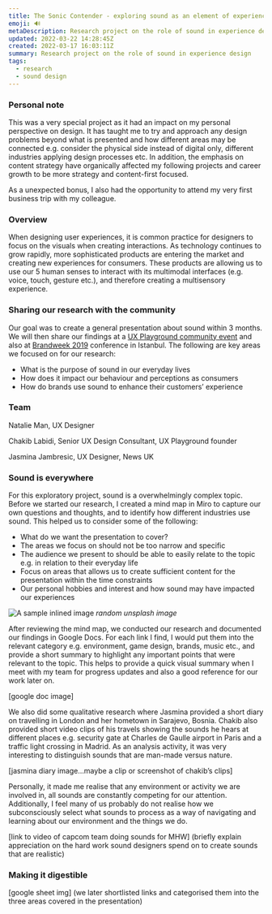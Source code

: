 ```yaml
---
title: The Sonic Contender - exploring sound as an element of experience design
emoji: 🔊
metaDescription: Research project on the role of sound in experience design
updated: 2022-03-22 14:28:45Z
created: 2022-03-17 16:03:11Z
summary: Research project on the role of sound in experience design
tags:
  - research
  - sound design
---
```


### Personal note

This was a very special project as it had an impact on my personal perspective on design. It has taught me to try and approach any design problems beyond what is presented and how different areas may be connected e.g. consider the physical side instead of digital only, different industries applying design processes etc. In addition, the emphasis on content strategy have organically affected my following projects and career growth to be more strategy and content-first focused.

As a unexpected bonus, I also had the opportunity to attend my very first business trip with my colleague.

### Overview

When designing user experiences, it is common practice for designers to focus on the visuals when creating interactions. As technology continues to grow rapidly, more sophisticated products are entering the market and creating new experiences for consumers. These products are allowing us to use our 5 human senses to interact with its multimodal interfaces (e.g. voice, touch, gesture etc.), and therefore creating a multisensory experience.

### Sharing our research with the community

Our goal was to create a general presentation about sound within 3 months. We will then share our findings at a [UX Playground community event](https://www.meetup.com/UX-Playground-The-User-Experience-Meetup-for-Londoners/events/264396344/) and also at [Brandweek 2019](https://www.brandweekistanbul.com/en/) conference in Istanbul. The following are key areas we focused on for our research:

- What is the purpose of sound in our everyday lives
- How does it impact our behaviour and perceptions as consumers
- How do brands use sound to enhance their customers’ experience

### Team

Natalie Man, UX Designer

Chakib Labidi, Senior UX Design Consultant, UX Playground founder

Jasmina Jambresic, UX Designer, News UK

### Sound is everywhere

For this exploratory project, sound is a overwhelmingly complex topic. Before we started our research, I created a mind map in Miro to capture our own questions and thoughts, and to identify how different industries use sound. This helped us to consider some of the following:

- What do we want the presentation to cover?
- The areas we focus on should not be too narrow and specific
- The audience we present to should be able to easily relate to the topic e.g. in relation to their everyday life
- Focus on areas that allows us to create sufficient content for the presentation within the time constraints
- Our personal hobbies and interest and how sound may have impacted our experiences

![A sample inlined image](https://source.unsplash.com/random/600x400) *random unsplash image*

After reviewing the mind map, we conducted our research and documented our findings in Google Docs. For each link I find, I would put them into the relevant category e.g. environment, game design, brands, music etc., and provide a short summary to highlight any important points that were relevant to the topic. This helps to provide a quick visual summary when I meet with my team for progress updates and also a good reference for our work later on.

\[google doc image\]

We also did some qualitative research where Jasmina provided a short diary on travelling in London and her hometown in Sarajevo, Bosnia. Chakib also provided short video clips of his travels showing the sounds he hears at different places e.g. security gate at Charles de Gaulle airport in Paris and a traffic light crossing in Madrid. As an analysis activity, it was very interesting to distinguish sounds that are man-made versus nature.

\[jasmina diary image…maybe a clip or screenshot of chakib’s clips\]

Personally, it made me realise that any environment or activity we are involved in, all sounds are constantly competing for our attention. Additionally, I feel many of us probably do not realise how we subconsciously select what sounds to process as a way of navigating and learning about our environment and the things we do.

\[link to video of capcom team doing sounds for MHW\] (briefly explain appreciation on the hard work sound designers spend on to create sounds that are realistic)

### Making it digestible

\[google sheet img\] (we later shortlisted links and categorised them into the three areas covered in the presentation)
